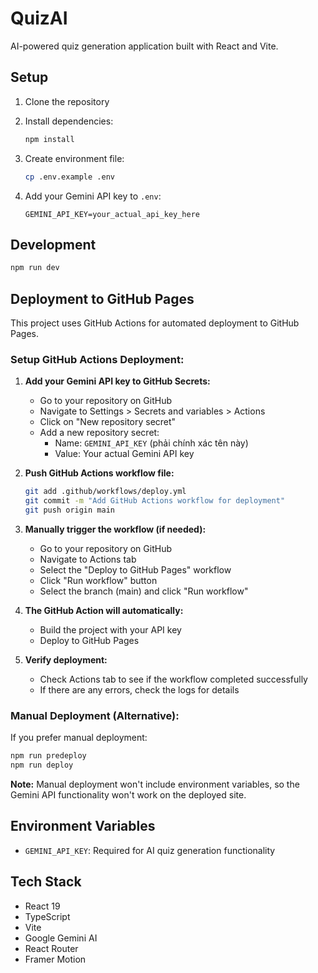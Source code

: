 # QuizAI

AI-powered quiz generation application built with React and Vite.

## Setup

1. Clone the repository
2. Install dependencies:
   ```bash
   npm install
   ```

3. Create environment file:
   ```bash
   cp .env.example .env
   ```

4. Add your Gemini API key to `.env`:
   ```
   GEMINI_API_KEY=your_actual_api_key_here
   ```

## Development

```bash
npm run dev
```

## Deployment to GitHub Pages

This project uses GitHub Actions for automated deployment to GitHub Pages.

### Setup GitHub Actions Deployment:

1. **Add your Gemini API key to GitHub Secrets:**
   - Go to your repository on GitHub
   - Navigate to Settings > Secrets and variables > Actions
   - Click on "New repository secret"
   - Add a new repository secret:
     - Name: `GEMINI_API_KEY` (phải chính xác tên này)
     - Value: Your actual Gemini API key

2. **Push GitHub Actions workflow file:**
   ```bash
   git add .github/workflows/deploy.yml
   git commit -m "Add GitHub Actions workflow for deployment"
   git push origin main
   ```

3. **Manually trigger the workflow (if needed):**
   - Go to your repository on GitHub
   - Navigate to Actions tab
   - Select the "Deploy to GitHub Pages" workflow
   - Click "Run workflow" button
   - Select the branch (main) and click "Run workflow"

4. **The GitHub Action will automatically:**
   - Build the project with your API key
   - Deploy to GitHub Pages

5. **Verify deployment:**
   - Check Actions tab to see if the workflow completed successfully
   - If there are any errors, check the logs for details

### Manual Deployment (Alternative):

If you prefer manual deployment:

```bash
npm run predeploy
npm run deploy
```

**Note:** Manual deployment won't include environment variables, so the Gemini API functionality won't work on the deployed site.

## Environment Variables

- `GEMINI_API_KEY`: Required for AI quiz generation functionality

## Tech Stack

- React 19
- TypeScript
- Vite
- Google Gemini AI
- React Router
- Framer Motion
